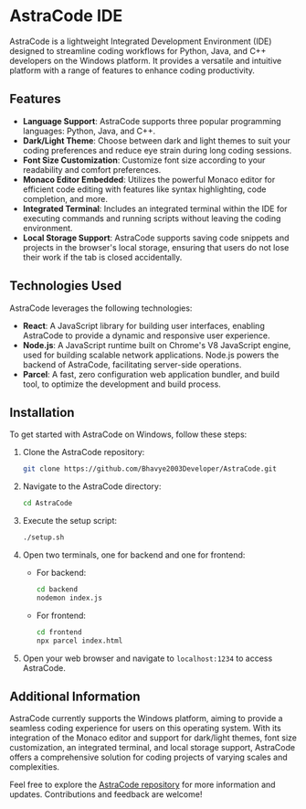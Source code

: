 # AstraCode IDE

AstraCode is a lightweight Integrated Development Environment (IDE) designed to streamline coding workflows for Python, Java, and C++ developers on the Windows platform. It provides a versatile and intuitive platform with a range of features to enhance coding productivity.

## Features

- **Language Support**: AstraCode supports three popular programming languages: Python, Java, and C++.
- **Dark/Light Theme**: Choose between dark and light themes to suit your coding preferences and reduce eye strain during long coding sessions.
- **Font Size Customization**: Customize font size according to your readability and comfort preferences.
- **Monaco Editor Embedded**: Utilizes the powerful Monaco editor for efficient code editing with features like syntax highlighting, code completion, and more.
- **Integrated Terminal**: Includes an integrated terminal within the IDE for executing commands and running scripts without leaving the coding environment.
- **Local Storage Support**: AstraCode supports saving code snippets and projects in the browser's local storage, ensuring that users do not lose their work if the tab is closed accidentally.

## Technologies Used

AstraCode leverages the following technologies:

- **React**: A JavaScript library for building user interfaces, enabling AstraCode to provide a dynamic and responsive user experience.
- **Node.js**: A JavaScript runtime built on Chrome's V8 JavaScript engine, used for building scalable network applications. Node.js powers the backend of AstraCode, facilitating server-side operations.
- **Parcel**: A fast, zero configuration web application bundler, and build tool, to optimize the development and build process.

## Installation

To get started with AstraCode on Windows, follow these steps:

1. Clone the AstraCode repository:
    ```bash
    git clone https://github.com/Bhavye2003Developer/AstraCode.git
    ```

2. Navigate to the AstraCode directory:
    ```bash
    cd AstraCode
    ```

3. Execute the setup script:
    ```bash
    ./setup.sh
    ```

4. Open two terminals, one for backend and one for frontend:
    - For backend:
        ```bash
        cd backend
        nodemon index.js
        ```
    - For frontend:
        ```bash
        cd frontend
        npx parcel index.html
        ```

5. Open your web browser and navigate to `localhost:1234` to access AstraCode.

## Additional Information

AstraCode currently supports the Windows platform, aiming to provide a seamless coding experience for users on this operating system. With its integration of the Monaco editor and support for dark/light themes, font size customization, an integrated terminal, and local storage support, AstraCode offers a comprehensive solution for coding projects of varying scales and complexities. 

Feel free to explore the [AstraCode repository](https://github.com/Bhavye2003Developer/AstraCode) for more information and updates. Contributions and feedback are welcome!
